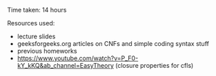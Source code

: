 Time taken: 14 hours

Resources used:
- lecture slides
- geeksforgeeks.org articles on CNFs and simple coding syntax stuff
- previous homeworks
- https://www.youtube.com/watch?v=P_F0-kY_kKQ&ab_channel=EasyTheory (closure properties for cfls)
